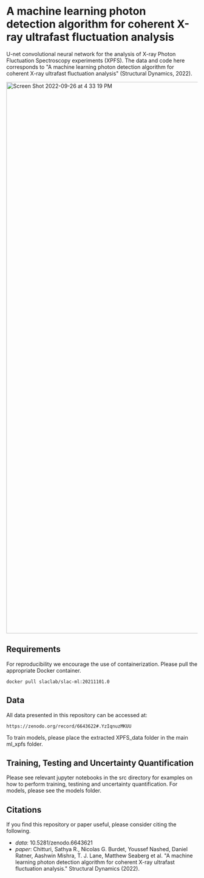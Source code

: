 # A machine learning photon detection algorithm for coherent X-ray ultrafast fluctuation analysis

U-net convolutional neural network for the analysis of X-ray Photon Fluctuation Spectroscopy experiments (XPFS). The data and code here corresponds to "A machine learning photon detection algorithm for coherent X-ray ultrafast fluctuation analysis" (Structural Dynamics, 2022). 

<img width="1448" alt="Screen Shot 2022-09-26 at 4 33 19 PM" src="https://user-images.githubusercontent.com/39596225/192398754-1d2a5e2e-2142-4c9d-86e7-78da35966fdb.png">

## Requirements

For reproducibility we encourage the use of containerization. Please pull the appropriate Docker container.

```
docker pull slaclab/slac-ml:20211101.0
```

## Data

All data presented in this repository can be accessed at: 

```
https://zenodo.org/record/6643622#.YzIqnuzMKUU
```

To train models, please place the extracted XPFS_data folder in the main ml_xpfs folder. 

## Training, Testing and Uncertainty Quantification 

Please see relevant jupyter notebooks in the src directory for examples on how to perform training, testining and uncertainty quantification. For models, please see the models folder. 

## Citations 

If you find this repository or paper useful, please consider citing the following. 

- _data_: 10.5281/zenodo.6643621
- _paper_: Chitturi, Sathya R., Nicolas G. Burdet, Youssef Nashed, Daniel Ratner, Aashwin Mishra, T. J. Lane, Matthew Seaberg et al. "A machine learning photon detection algorithm for coherent X-ray ultrafast fluctuation analysis." Structural Dynamics (2022).
